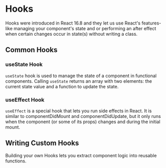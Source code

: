 # Hooks

Hooks were introduced in React 16.8 and they let us use React's features-like managing your component's state and or performing an after effect when certain changes occur in state(s) without writing a class.

## Common Hooks

### useState Hook

`useState` hook is used to manage the state of a component in functional components. Calling `useState` returns an array with two elements: the current state value and a function to update the state.

### useEffect Hook

`useEffect` is a special hook that lets you run side effects in React. It is similar to componentDidMount and componentDidUpdate, but it only runs when the component (or some of its props) changes and during the initial mount.

## Writing Custom Hooks

Building your own Hooks lets you extract component logic into reusable functions.
